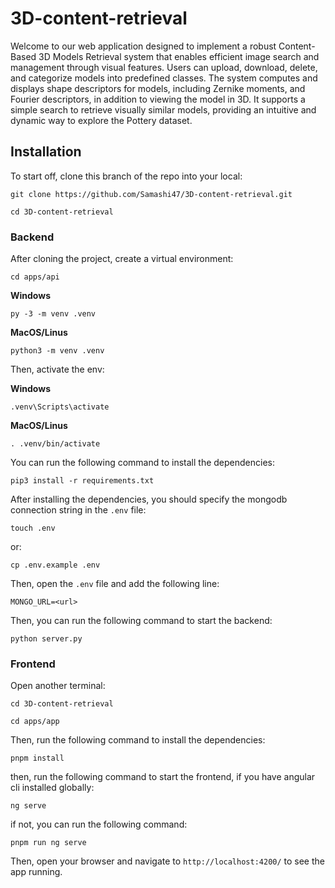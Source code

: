 # 3D-content-retrieval

Welcome to our web application designed to implement a robust Content-Based 3D Models Retrieval system that enables efficient image search and management through visual features. Users can upload, download, delete, and categorize models into predefined classes. The system computes and displays shape descriptors for models, including Zernike moments, and Fourier descriptors, in addition to viewing the model in 3D. It supports a simple search to retrieve visually similar models, providing an intuitive and dynamic way to explore the Pottery dataset.

## Installation

To start off, clone this branch of the repo into your local:

```shell
git clone https://github.com/Samashi47/3D-content-retrieval.git
```

```shell
cd 3D-content-retrieval
```

### Backend

After cloning the project, create a virtual environment:

```shell
cd apps/api
```

**Windows**

```shell
py -3 -m venv .venv
```

**MacOS/Linus**

```shell
python3 -m venv .venv
```

Then, activate the env:

**Windows**

```shell
.venv\Scripts\activate
```

**MacOS/Linus**

```shell
. .venv/bin/activate
```

You can run the following command to install the dependencies:

```shell
pip3 install -r requirements.txt
```

After installing the dependencies, you should specify the mongodb connection string in the `.env` file:

```shell
touch .env
```

or:

```shell
cp .env.example .env
```

Then, open the `.env` file and add the following line:

```env
MONGO_URL=<url>
```

Then, you can run the following command to start the backend:

```shell
python server.py
```

### Frontend

Open another terminal:

```shell
cd 3D-content-retrieval
```

```shell
cd apps/app
```

Then, run the following command to install the dependencies:

```shell
pnpm install
```

then, run the following command to start the frontend, if you have angular cli installed globally:

```shell
ng serve
```

if not, you can run the following command:

```shell
pnpm run ng serve
```

Then, open your browser and navigate to `http://localhost:4200/` to see the app running.

